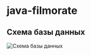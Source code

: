 # java-filmorate

## Схема базы данных

![Схема базы данных](https://github.com/Niks5041/java-filmorate/blob/4d6eadef7aeefa67a746ab0be342aad1d4b2c649/%D0%A1%D1%85%D0%B5%D0%BC%D0%B0%20%D0%B1%D0%B0%D0%B7%D1%8B%20%D0%B4%D0%B0%D0%BD%D0%BD%D1%8B%D1%85.png)


 
   
    
